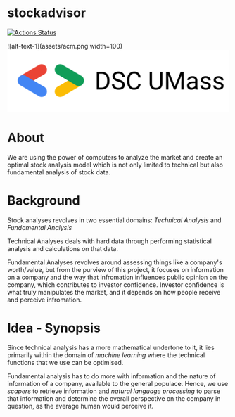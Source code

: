 # stockadvisor
[![Actions Status](https://github.com/stocksmith/stockadvisor-web-app/workflows/frontend/badge.svg)](https://github.com/stocksmith/stockadvisor-web-app/actions)

![alt-text-1](assets/acm.png width=100) ![alt-text-2](assets/dsc.png "title-2")
# About
We are using the power of computers to analyze the market and create an optimal stock analysis model which is not only limited to technical but also fundamental analysis of stock data.

# Background
Stock analyses revolves in two essential domains: *Technical Analysis* and *Fundamental Analysis*  

Technical Analyses deals with hard data through performing statistical analysis and calculations on that data. 

Fundamental Analyses revolves around assessing things like a company's worth/value, but from the purview of this project, it focuses on information on a company and the way that infromation influences public opinion on the company, which contributes to investor confidence. 
Investor confidence is what truly manipulates the market, and it depends on how people receive and perceive infromation. 

# Idea - Synopsis
Since technical analysis has a more mathematical undertone to it, it lies primarily within the domain of *machine learning* where the technical functions that we use can be optimised. 

Fundamental analysis has to do more with information and the nature of information of a company, available to the general populace. Hence, we use *scapers* to retrieve information and *natural language processing* to parse that information and determine the overall perspective on the company in question, as the average human would perceive it. 
